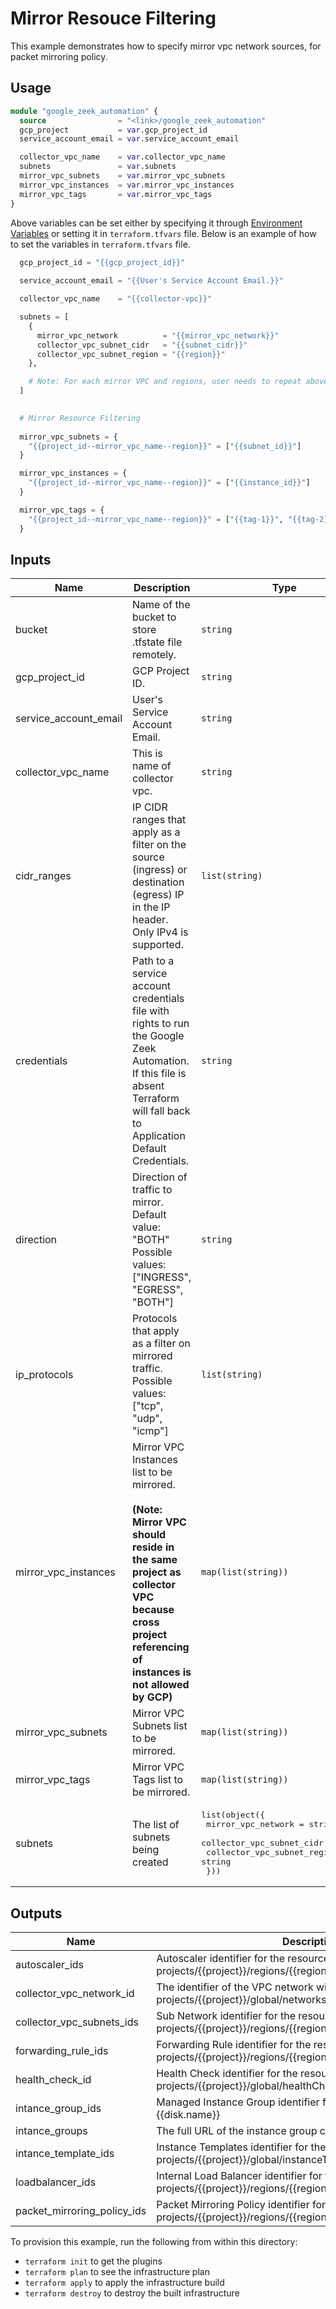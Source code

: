 # Mirror Resouce Filtering
This example demonstrates how to specify mirror vpc network sources, for packet mirroring policy.

## Usage

```tf
module "google_zeek_automation" {
  source                = "<link>/google_zeek_automation"
  gcp_project           = var.gcp_project_id
  service_account_email = var.service_account_email

  collector_vpc_name    = var.collector_vpc_name
  subnets               = var.subnets
  mirror_vpc_subnets    = var.mirror_vpc_subnets
  mirror_vpc_instances  = var.mirror_vpc_instances
  mirror_vpc_tags       = var.mirror_vpc_tags
}
```
Above variables can be set either by specifying it through [Environment Variables](https://www.terraform.io/docs/cli/config/environment-variables.html#tf_var_name) or setting it in `terraform.tfvars` file. Below is an example of how to set the variables in `terraform.tfvars` file.

```tf
  gcp_project_id = "{{gcp_project_id}}"
  
  service_account_email = "{{User's Service Account Email.}}"

  collector_vpc_name    = "{{collector-vpc}}"

  subnets = [
    {
      mirror_vpc_network          = "{{mirror_vpc_network}}"
      collector_vpc_subnet_cidr   = "{{subnet_cidr}}"
      collector_vpc_subnet_region = "{{region}}"
    },

    # Note: For each mirror VPC and regions, user needs to repeat above block accordingly.
  ]

  
  # Mirror Resource Filtering
  
  mirror_vpc_subnets = {
    "{{project_id--mirror_vpc_name--region}}" = ["{{subnet_id}}"]
  }

  mirror_vpc_instances = {
    "{{project_id--mirror_vpc_name--region}}" = ["{{instance_id}}"]
  }

  mirror_vpc_tags = {
    "{{project_id--mirror_vpc_name--region}}" = ["{{tag-1}}", "{{tag-2}}"]
  }

```

## Inputs

| Name | Description | Type | Default | Required |
|------|-------------|------|---------|:--------:|
| bucket | Name of the bucket to store .tfstate file remotely. | `string` | n/a | yes |
| gcp_project_id | GCP Project ID. | `string` | n/a | yes |
| service_account_email | User's Service Account Email. | `string` | n/a | yes |
| collector_vpc_name | This is name of collector vpc. | `string` | n/a | yes |
| cidr\_ranges | IP CIDR ranges that apply as a filter on the source (ingress) or destination (egress) IP in the IP header. Only IPv4 is supported. | `list(string)` | `[]` | no |
| credentials | Path to a service account credentials file with rights to run the Google Zeek Automation. If this file is absent Terraform will fall back to Application Default Credentials. | `string` | `""` | no |
| direction | Direction of traffic to mirror. Default value: "BOTH" Possible values: ["INGRESS", "EGRESS", "BOTH"] | `string` | `"BOTH"` | no |
| ip\_protocols | Protocols that apply as a filter on mirrored traffic. Possible values: ["tcp", "udp", "icmp"] | `list(string)` | `[]` | no |
| mirror\_vpc\_instances | Mirror VPC Instances list to be mirrored. <br> <br>**(Note: Mirror VPC should reside in the same project as collector VPC because cross project referencing of instances is not allowed by GCP)**  | `map(list(string))` | `{}` | no |
| mirror\_vpc\_subnets | Mirror VPC Subnets list to be mirrored. | `map(list(string))` | `{}` | no |
| mirror\_vpc\_tags | Mirror VPC Tags list to be mirrored. | `map(list(string))` | `{}` | no |
| subnets | The list of subnets being created | <pre>list(object({<br>    mirror_vpc_network      = string<br>    collector_vpc_subnet_cidr   = string<br>    collector_vpc_subnet_region = string<br>  }))</pre> | n/a | yes |

## Outputs

| Name | Description |
|------|-------------|
| autoscaler\_ids | Autoscaler identifier for the resource with format projects/{{project}}/regions/{{region}}/autoscalers/{{name}} |
| collector\_vpc\_network\_id | The identifier of the VPC network with format projects/{{project}}/global/networks/{{name}}. |
| collector\_vpc\_subnets\_ids | Sub Network identifier for the resource with format projects/{{project}}/regions/{{region}}/subnetworks/{{name}} |
| forwarding\_rule\_ids | Forwarding Rule identifier for the resource with format projects/{{project}}/regions/{{region}}/forwardingRules/{{name}} |
| health\_check\_id | Health Check identifier for the resource with format projects/{{project}}/global/healthChecks/{{name}} |
| intance\_group\_ids | Managed Instance Group identifier for the resource with format {{disk.name}} |
| intance\_groups | The full URL of the instance group created by the manager. |
| intance\_template\_ids | Instance Templates identifier for the resource with format projects/{{project}}/global/instanceTemplates/{{name}} |
| loadbalancer\_ids | Internal Load Balancer identifier for the resource with format projects/{{project}}/regions/{{region}}/backendServices/{{name}} |
| packet\_mirroring\_policy\_ids | Packet Mirroring Policy identifier for the resource with format projects/{{project}}/regions/{{region}}/packetMirrorings/{{name}} |


To provision this example, run the following from within this directory:
- `terraform init` to get the plugins
- `terraform plan` to see the infrastructure plan
- `terraform apply` to apply the infrastructure build
- `terraform destroy` to destroy the built infrastructure